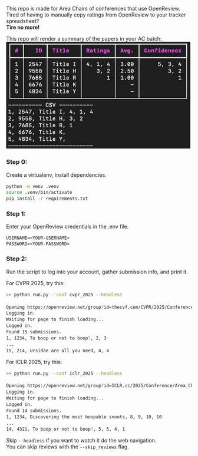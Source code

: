 This repo is made for Area Chairs of conferences that use OpenReview.  
Tired of having to manually copy ratings from OpenReview to your tracker spreadsheet?  
**Tire no more!**

This repo will render a summary of the papers in your AC batch:  
<img src="demo.png" alt="Sample output" width="500"/>




### Step 0:
Create a virtualenv, install dependencies.
```bash
python -m venv .venv
source .venv/bin/activate
pip install -r requirements.txt
```

### Step 1:
Enter your OpenReview credentials in the .env file.
```
USERNAME=<YOUR-USERNAME>
PASSWORD=<YOUR-PASSWORD>
```

### Step 2: 
Run the script to log into your account, gather submission info, and print it.

For CVPR 2025, try this:
```bash
>> python run.py --conf cvpr_2025 --headless

Opening https://openreview.net/group?id=thecvf.com/CVPR/2025/Conference/Area_Chairs
Logging in.
Waiting for page to finish loading...
Logged in.
Found 15 submissions.
1, 1234, To boop or not to boop?, 2, 3
...
15, 214, Ursidae are all you need, 4, 4
```

For ICLR 2025, try this:
```bash
>> python run.py --conf iclr_2025 --headless

Opening https://openreview.net/group?id=ICLR.cc/2025/Conference/Area_Chairs
Logging in.
Waiting for page to finish loading...
Logged in.
Found 14 submissions.
1, 1234, Discovering the most boopable snoots, 8, 9, 10, 10
...
14, 4321, To boop or not to boop?, 5, 5, 4, 1
```

Skip `--headless` if you want to watch it do the web navigation.  
You can skip reviews with the `--skip_reviews` flag.

